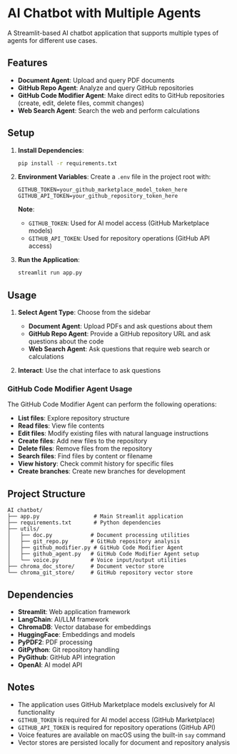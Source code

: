 # AI Chatbot with Multiple Agents

A Streamlit-based AI chatbot application that supports multiple types of agents for different use cases.

## Features

- **Document Agent**: Upload and query PDF documents
- **GitHub Repo Agent**: Analyze and query GitHub repositories
- **GitHub Code Modifier Agent**: Make direct edits to GitHub repositories (create, edit, delete files, commit changes)
- **Web Search Agent**: Search the web and perform calculations

## Setup

1. **Install Dependencies**:
   ```bash
   pip install -r requirements.txt
   ```

2. **Environment Variables**:
   Create a `.env` file in the project root with:
   ```
   GITHUB_TOKEN=your_github_marketplace_model_token_here
   GITHUB_API_TOKEN=your_github_repository_token_here
   ```
   
   **Note**: 
   - `GITHUB_TOKEN`: Used for AI model access (GitHub Marketplace models)
   - `GITHUB_API_TOKEN`: Used for repository operations (GitHub API access)

3. **Run the Application**:
   ```bash
   streamlit run app.py
   ```

## Usage

1. **Select Agent Type**: Choose from the sidebar
   - **Document Agent**: Upload PDFs and ask questions about them
   - **GitHub Repo Agent**: Provide a GitHub repository URL and ask questions about the code
   - **Web Search Agent**: Ask questions that require web search or calculations

2. **Interact**: Use the chat interface to ask questions

### GitHub Code Modifier Agent Usage

The GitHub Code Modifier Agent can perform the following operations:

- **List files**: Explore repository structure
- **Read files**: View file contents
- **Edit files**: Modify existing files with natural language instructions
- **Create files**: Add new files to the repository
- **Delete files**: Remove files from the repository
- **Search files**: Find files by content or filename
- **View history**: Check commit history for specific files
- **Create branches**: Create new branches for development


## Project Structure

```
AI chatbot/
├── app.py                 # Main Streamlit application
├── requirements.txt       # Python dependencies
├── utils/
│   ├── doc.py            # Document processing utilities
│   ├── git_repo.py       # GitHub repository analysis
│   ├── github_modifier.py # GitHub Code Modifier Agent
│   ├── github_agent.py   # GitHub Code Modifier Agent setup
│   └── voice.py          # Voice input/output utilities
├── chroma_doc_store/     # Document vector store
└── chroma_git_store/     # GitHub repository vector store
```

## Dependencies

- **Streamlit**: Web application framework
- **LangChain**: AI/LLM framework
- **ChromaDB**: Vector database for embeddings
- **HuggingFace**: Embeddings and models
- **PyPDF2**: PDF processing
- **GitPython**: Git repository handling
- **PyGithub**: GitHub API integration
- **OpenAI**: AI model API

## Notes

- The application uses GitHub Marketplace models exclusively for AI functionality
- `GITHUB_TOKEN` is required for AI model access (GitHub Marketplace)
- `GITHUB_API_TOKEN` is required for repository operations (GitHub API)
- Voice features are available on macOS using the built-in `say` command
- Vector stores are persisted locally for document and repository analysis 
